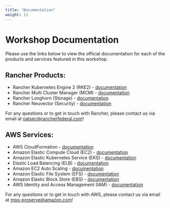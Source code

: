 ```yaml
---
title: "Documentation"
weight: 13
---
```


# Workshop Documentation

Please use the links below to view the official documentation for each of the products and services featured in this workshop.

## Rancher Products:
* Rancher Kubernetes Engine 2 (RKE2) - [documentation](https://docs.rke2.io)
* Rancher Multi Cluster Manager (MCM) - [documentation](https://ranchermanager.docs.rancher.com)
* Rancher Longhorn (Storage) - [documentation](https://docs.longhorn.io)
* Rancher Neuvector (Security) - [documentation](https://open-docs.neuvector.com)

For any questions or to get in touch with Rancher, please contact us via email at natsec@rancherfederal.com!

## AWS Services:
* AWS CloudFormation - [documentation](https://docs.aws.amazon.com/cloudformation)
* Amazon Elastic Compute Cloud (EC2) - [documentation](https://docs.aws.amazon.com/ec2)
* Amazon Elastic Kubernetes Service (EKS) - [documentation](https://docs.aws.amazon.com/eks)
* Elastic Load Balancing (ELB) - [documentation](https://docs.aws.amazon.com/elasticloadbalancing)
* Amazon EC2 Auto Scaling - [documentation](https://docs.aws.amazon.com/autoscaling)
* Amazon Elastic File System (EFS) - [documentation](https://docs.aws.amazon.com/efs)
* Amazon Elastic Block Store (EBS) - [documentation](https://docs.aws.amazon.com/ebs)
* AWS Identity and Access Management (IAM) - [documentation](https://docs.aws.amazon.com/iam)

For any questions or to get in touch with AWS, please contact us via email at mpo-proserve@amazon.com!